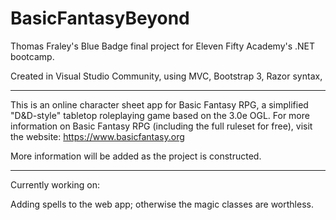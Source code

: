 # BasicFantasyBeyond
Thomas Fraley's Blue Badge final project for Eleven Fifty Academy's .NET bootcamp. <p>
Created in Visual Studio Community, using MVC, Bootstrap 3, Razor syntax,

--------------------------------------------------------
This is an online character sheet app for Basic Fantasy RPG, a simplified "D&D-style" tabletop roleplaying game based on the 3.0e OGL.
For more information on Basic Fantasy RPG (including the full ruleset for free), visit the website: https://www.basicfantasy.org

More information will be added as the project is constructed.
_________________________________________________
Currently working on: <p>

Adding spells to the web app; otherwise the magic classes are worthless.
